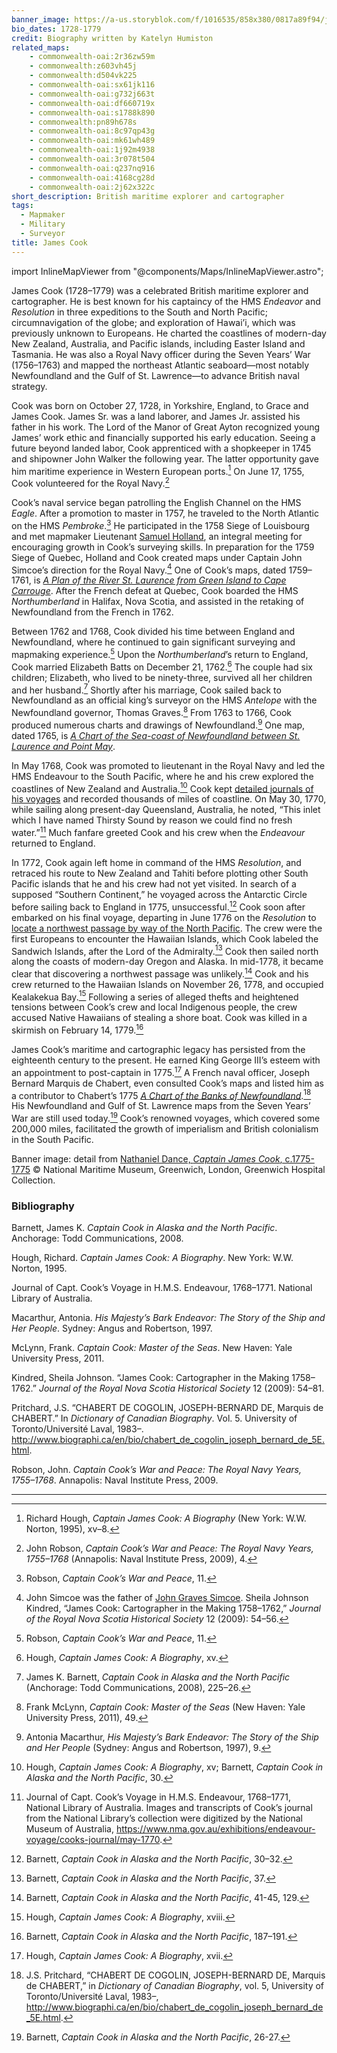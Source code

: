```yaml
---
banner_image: https://a-us.storyblok.com/f/1016535/858x380/0817a89f94/james_cook.jpg
bio_dates: 1728-1779
credit: Biography written by Katelyn Humiston
related_maps:
    - commonwealth-oai:2r36zw59m
    - commonwealth:z603vh45j
    - commonwealth:d504vk225
    - commonwealth-oai:sx61jk116
    - commonwealth-oai:g732j663t
    - commonwealth-oai:df660719x
    - commonwealth-oai:s1788k890
    - commonwealth:pn89h678s
    - commonwealth-oai:8c97qp43g
    - commonwealth-oai:mk61wh489
    - commonwealth-oai:1j92m4938
    - commonwealth-oai:3r078t504
    - commonwealth-oai:q237nq916
    - commonwealth-oai:4168cg28d
    - commonwealth-oai:2j62x322c
short_description: British maritime explorer and cartographer
tags:
  - Mapmaker
  - Military
  - Surveyor
title: James Cook
---
```


import InlineMapViewer from "@components/Maps/InlineMapViewer.astro";

James Cook \(1728–1779\) was a celebrated British maritime explorer and cartographer. He is best known for his captaincy of the HMS _Endeavor_ and _Resolution_ in three expeditions to the South and North Pacific; circumnavigation of the globe; and exploration of Hawai’i, which was previously unknown to Europeans. He charted the coastlines of modern-day New Zealand, Australia, and Pacific islands, including Easter Island and Tasmania. He was also a Royal Navy officer during the Seven Years’ War \(1756–1763\) and mapped the northeast Atlantic seaboard—most notably Newfoundland and the Gulf of St. Lawrence—to advance British naval strategy.

Cook was born on October 27, 1728, in Yorkshire, England, to Grace and James Cook. James Sr. was a land laborer, and James Jr. assisted his father in his work. The Lord of the Manor of Great Ayton recognized young James’ work ethic and financially supported his early education. Seeing a future beyond landed labor, Cook apprenticed with a shopkeeper in 1745 and shipowner John Walker the following year. The latter opportunity gave him maritime experience in Western European ports.[^1] On June 17, 1755, Cook volunteered for the Royal Navy.[^2]

Cook’s naval service began patrolling the English Channel on the HMS _Eagle_. After a promotion to master in 1757, he traveled to the North Atlantic on the HMS _Pembroke_.[^3] He participated in the 1758 Siege of Louisbourg and met mapmaker Lieutenant [Samuel Holland](/people/samuel-holland), an integral meeting for encouraging growth in Cook’s surveying skills. In preparation for the 1759 Siege of Quebec, Holland and Cook created maps under Captain John Simcoe’s direction for the Royal Navy.[^4] One of Cook’s maps, dated 1759–1761, is [_A Plan of the River St. Laurence from Green Island to Cape Carrouge_](/maps/commonwealth:pn89h678s/). After the French defeat at Quebec, Cook boarded the HMS _Northumberland_ in Halifax, Nova Scotia, and assisted in the retaking of Newfoundland from the French in 1762. 

Between 1762 and 1768, Cook divided his time between England and Newfoundland, where he continued to gain significant surveying and mapmaking experience.[^5] Upon the _Northumberland_’s return to England, Cook married Elizabeth Batts on December 21, 1762.[^6] The couple had six children; Elizabeth, who lived to be ninety-three, survived all her children and her husband.[^7] Shortly after his marriage, Cook sailed back to Newfoundland as an official king’s surveyor on the HMS _Antelope_ with the Newfoundland governor, Thomas Graves.[^8] From 1763 to 1766, Cook produced numerous charts and drawings of Newfoundland.[^9] One map, dated 1765, is [_A Chart of the Sea-coast of Newfoundland between St. Laurence and Point May_](/maps/commonwealth:d504vk225/). 

<InlineMapViewer identifier="commonwealth__d504vk225" />

In May 1768, Cook was promoted to lieutenant in the Royal Navy and led the HMS Endeavour to the South Pacific, where he and his crew explored the coastlines of New Zealand and Australia.[^10] Cook kept [detailed journals of his voyages](https://www.nma.gov.au/exhibitions/endeavour-voyage/cooks-journal/may-1770) and recorded thousands of miles of coastline. On May 30, 1770, while sailing along present-day Queensland, Australia, he noted, “This inlet which I have named Thirsty Sound by reason we could find no fresh water.”[^11] Much fanfare greeted Cook and his crew when the _Endeavour_ returned to England.

In 1772, Cook again left home in command of the HMS _Resolution_, and retraced his route to New Zealand and Tahiti before plotting other South Pacific islands that he and his crew had not yet visited. In search of a supposed “Southern Continent,” he voyaged across the Antarctic Circle before sailing back to England in 1775, unsuccessful.[^12] Cook soon after embarked on his final voyage, departing in June 1776 on the _Resolution_ to [locate a northwest passage by way of the North Pacific](/stories/northwest-passage). The crew were the first Europeans to encounter the Hawaiian Islands, which Cook labeled the Sandwich Islands, after the Lord of the Admiralty.[^13] Cook then sailed north along the coasts of modern-day Oregon and Alaska. In mid-1778, it became clear that discovering a northwest passage was unlikely.[^14] Cook and his crew returned to the Hawaiian Islands on November 26, 1778, and occupied Kealakekua Bay.[^15] Following a series of alleged thefts and heightened tensions between Cook’s crew and local Indigenous people, the crew accused Native Hawaiians of stealing a shore boat. Cook was killed in a skirmish on February 14, 1779.[^16]

James Cook’s maritime and cartographic legacy has persisted from the eighteenth century to the present. He earned King George III’s esteem with an appointment to post-captain in 1775.[^17] A French naval officer, Joseph Bernard Marquis de Chabert, even consulted Cook’s maps and listed him as a contributor to Chabert’s 1775 [_A Chart of the Banks of Newfoundland_](/maps/commonwealth:z603vh45j/).[^18] His Newfoundland and Gulf of St. Lawrence maps from the Seven Years’ War are still used today.[^19] Cook’s renowned voyages, which covered some 200,000 miles, facilitated the growth of imperialism and British colonialism in the South Pacific. 

Banner image: detail from [Nathaniel Dance, _Captain James Cook_, c.1775-1775](https://www.rmg.co.uk/collections/objects/rmgc-object-14102) © National Maritime Museum, Greenwich, London, Greenwich Hospital Collection.

[^1]: Richard Hough, _Captain James Cook: A Biography_ \(New York: W.W. Norton, 1995\), xv–8. 

[^2]: John Robson, _Captain Cook’s War and Peace: The Royal Navy Years, 1755–1768_ \(Annapolis: Naval Institute Press, 2009\), 4.

[^3]: Robson, _Captain Cook’s War and Peace_, 11.

[^4]: John Simcoe was the father of [John Graves Simcoe](/people/john-graves-simcoe). Sheila Johnson Kindred, “James Cook: Cartographer in the Making 1758–1762,” _Journal of the Royal Nova Scotia Historical Society_ 12 \(2009\): 54–56.

[^5]: Robson, _Captain Cook’s War and Peace_, 11.

[^6]: Hough, _Captain James Cook: A Biography_, xv. 

[^7]: James K. Barnett, _Captain Cook in Alaska and the North Pacific_ \(Anchorage: Todd Communications, 2008\), 225–26.

[^8]: Frank McLynn, _Captain Cook: Master of the Seas_ \(New Haven: Yale University Press, 2011\), 49.

[^9]: Antonia Macarthur, _His Majesty’s Bark Endeavor: The Story of the Ship and Her People_ \(Sydney: Angus and Robertson, 1997\), 9. 

[^10]: Hough, _Captain James Cook: A Biography_, xv; Barnett, _Captain Cook in Alaska and the North Pacific_, 30.

[^11]: Journal of Capt. Cook’s Voyage in H.M.S. Endeavour, 1768–1771, National Library of Australia. Images and transcripts of Cook’s journal from the National Library’s collection were digitized by the National Museum of Australia, https://www.nma.gov.au/exhibitions/endeavour-voyage/cooks-journal/may-1770. 

[^12]: Barnett, _Captain Cook in Alaska and the North Pacific_, 30–32.

[^13]: Barnett, _Captain Cook in Alaska and the North Pacific_, 37.

[^14]: Barnett, _Captain Cook in Alaska and the North Pacific_, 41-45, 129.

[^15]: Hough, _Captain James Cook: A Biography_, xviii.

[^16]: Barnett, _Captain Cook in Alaska and the North Pacific_, 187–191.

[^17]: Hough, _Captain James Cook: A Biography_, xvii.

[^18]: J.S. Pritchard, “CHABERT DE COGOLIN, JOSEPH-BERNARD DE, Marquis de CHABERT,” in _Dictionary of Canadian Biography_, vol. 5, University of Toronto/Université Laval, 1983–, http://www.biographi.ca/en/bio/chabert_de_cogolin_joseph_bernard_de_5E.html.

[^19]: Barnett, _Captain Cook in Alaska and the North Pacific_, 26-27.

### Bibliography

Barnett, James K. _Captain Cook in Alaska and the North Pacific_. Anchorage: Todd Communications, 2008. 

Hough, Richard. _Captain James Cook: A Biography_. New York: W.W. Norton, 1995. 

Journal of Capt. Cook’s Voyage in H.M.S. Endeavour, 1768–1771. National Library of Australia. 

Macarthur, Antonia. _His Majesty’s Bark Endeavor: The Story of the Ship and Her People_. Sydney: Angus and Robertson, 1997.  

McLynn, Frank. _Captain Cook: Master of the Seas_. New Haven: Yale University Press, 2011. 

Kindred, Sheila Johnson. “James Cook: Cartographer in the Making 1758–1762.” _Journal of the Royal Nova Scotia Historical Society_ 12 \(2009\): 54–81. 

Pritchard, J.S. “CHABERT DE COGOLIN, JOSEPH-BERNARD DE, Marquis de CHABERT.” In _Dictionary of Canadian Biography_. Vol. 5. University of Toronto/Université Laval, 1983–. http://www.biographi.ca/en/bio/chabert_de_cogolin_joseph_bernard_de_5E.html.

Robson, John. _Captain Cook’s War and Peace: The Royal Navy Years, 1755–1768_. Annapolis: Naval Institute Press, 2009. 

***

